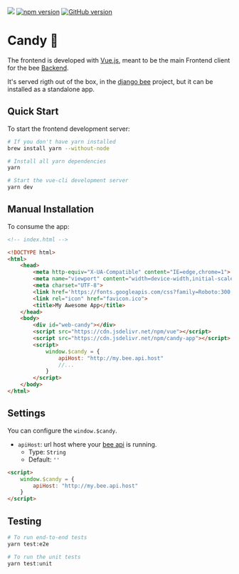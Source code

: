 [![](https://data.jsdelivr.com/v1/package/npm/candy-app/badge)](https://www.jsdelivr.com/package/npm/candy-app) [![npm version](https://badge.fury.io/js/candy-app.svg)](https://badge.fury.io/js/candy-app) [![GitHub version](https://badge.fury.io/gh/leukgen%2Fcandy.svg)](https://badge.fury.io/gh/leukgen%2Fcandy)

# Candy 🍬

The frontend is developed with [Vue.js], meant to be the main Frontend client for the bee [Backend](guides/api).

It's served rigth out of the box, in the [django bee] project, but it can be installed as a standalone app.

## Quick Start

To start the frontend development server:

```bash
# If you don't have yarn installed
brew install yarn --without-node

# Install all yarn dependencies
yarn

# Start the vue-cli development server
yarn dev
```

## Manual Installation

To consume the app:

```html
<!-- index.html -->

<!DOCTYPE html>
<html>
    <head>
        <meta http-equiv="X-UA-Compatible" content="IE=edge,chrome=1">
        <meta name="viewport" content="width=device-width,initial-scale=1">
        <meta charset="UTF-8">
        <link href='https://fonts.googleapis.com/css?family=Roboto:300,400,500,700|Material+Icons' rel="stylesheet" type="text/css">
        <link rel="icon" href="favicon.ico">
        <title>My Awesome App</title>
    </head>
    <body>
        <div id="web-candy"></div>
        <script src="https://cdn.jsdelivr.net/npm/vue"></script>
        <script src="https://cdn.jsdelivr.net/npm/candy-app"></script>
        <script>
            window.$candy = {
                apiHost: "http://my.bee.api.host"
                //...
            }
        </script>
    </body>
</html>
```

## Settings

You can configure the `window.$candy`.

* `apiHost`: url host where your [bee api](guides/api) is running.
    * Type: `String`
    * Default: `''`

```html
<script>
    window.$candy = {
        apiHost: "http://my.bee.api.host"
    }
</script>
```


## Testing


```bash
# To run end-to-end tests
yarn test:e2e

# To run the unit tests
yarn test:unit
```

[Vue.js]: https://vuejs.org/
[django bee]: https://github.com/leukgen/django-bee
[web-components]: https://www.sitepen.com/blog/2018/07/06/web-components-in-2018/
